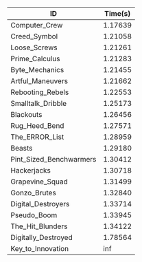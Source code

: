 |ID|Time(s)|
|-|-|
|Computer_Crew|1.17639|
|Creed_Symbol|1.21058|
|Loose_Screws|1.21261|
|Prime_Calculus|1.21283|
|Byte_Mechanics|1.21455|
|Artful_Maneuvers|1.21662|
|Rebooting_Rebels|1.22553|
|Smalltalk_Dribble|1.25173|
|Blackouts|1.26456|
|Rug_Heed_Bend|1.27571|
|The_ERROR_List|1.28959|
|Beasts|1.29180|
|Pint_Sized_Benchwarmers|1.30412|
|Hackerjacks|1.30718|
|Grapevine_Squad|1.31499|
|Gonzo_Brutes|1.32840|
|Digital_Destroyers|1.33714|
|Pseudo_Boom|1.33945|
|The_Hit_Blunders|1.34122|
|Digitally_Destroyed|1.78564|
|Key_to_Innovation|inf|
